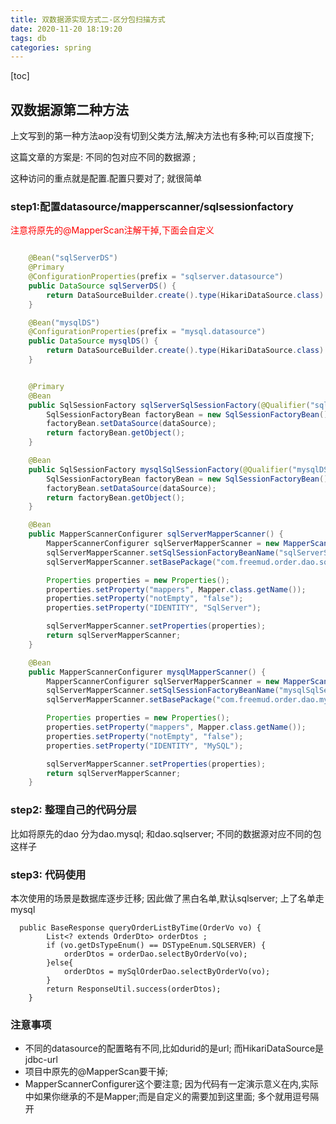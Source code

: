 ```yaml
---
title: 双数据源实现方式二-区分包扫描方式
date: 2020-11-20 18:19:20
tags: db
categories: spring
---
```




[toc]

## 双数据源第二种方法

<!--more-->

上文写到的第一种方法aop没有切到父类方法,解决方法也有多种;可以百度搜下; 

这篇文章的方案是: 不同的包对应不同的数据源 ; 

这种访问的重点就是配置.配置只要对了; 就很简单

### step1:配置datasource/mapperscanner/sqlsessionfactory

<font color='red'>注意将原先的@MapperScan注解干掉,下面会自定义</font>

```java

    @Bean("sqlServerDS")
    @Primary
    @ConfigurationProperties(prefix = "sqlserver.datasource")
    public DataSource sqlServerDS() {
        return DataSourceBuilder.create().type(HikariDataSource.class).build();
    }

    @Bean("mysqlDS")
    @ConfigurationProperties(prefix = "mysql.datasource")
    public DataSource mysqlDS() {
        return DataSourceBuilder.create().type(HikariDataSource.class).build();
    }


    @Primary
    @Bean
    public SqlSessionFactory sqlServerSqlSessionFactory(@Qualifier("sqlServerDS") DataSource dataSource) throws Exception {
        SqlSessionFactoryBean factoryBean = new SqlSessionFactoryBean();
        factoryBean.setDataSource(dataSource);
        return factoryBean.getObject();
    }

    @Bean
    public SqlSessionFactory mysqlSqlSessionFactory(@Qualifier("mysqlDS") DataSource dataSource) throws Exception {
        SqlSessionFactoryBean factoryBean = new SqlSessionFactoryBean();
        factoryBean.setDataSource(dataSource);
        return factoryBean.getObject();
    }

    @Bean
    public MapperScannerConfigurer sqlServerMapperScanner() {
        MapperScannerConfigurer sqlServerMapperScanner = new MapperScannerConfigurer();
        sqlServerMapperScanner.setSqlSessionFactoryBeanName("sqlServerSqlSessionFactory");
        sqlServerMapperScanner.setBasePackage("com.freemud.order.dao.sqlserver");

        Properties properties = new Properties();
        properties.setProperty("mappers", Mapper.class.getName());
        properties.setProperty("notEmpty", "false");
        properties.setProperty("IDENTITY", "SqlServer");

        sqlServerMapperScanner.setProperties(properties);
        return sqlServerMapperScanner;
    }

    @Bean
    public MapperScannerConfigurer mysqlMapperScanner() {
        MapperScannerConfigurer sqlServerMapperScanner = new MapperScannerConfigurer();
        sqlServerMapperScanner.setSqlSessionFactoryBeanName("mysqlSqlSessionFactory");
        sqlServerMapperScanner.setBasePackage("com.freemud.order.dao.mysql");

        Properties properties = new Properties();
        properties.setProperty("mappers", Mapper.class.getName());
        properties.setProperty("notEmpty", "false");
        properties.setProperty("IDENTITY", "MySQL");

        sqlServerMapperScanner.setProperties(properties);
        return sqlServerMapperScanner;
    }


```

### step2: 整理自己的代码分层

比如将原先的dao 分为dao.mysql; 和dao.sqlserver; 不同的数据源对应不同的包这样子

### step3: 代码使用

本次使用的场景是数据库逐步迁移; 因此做了黑白名单,默认sqlserver; 上了名单走mysql

```
  public BaseResponse queryOrderListByTime(OrderVo vo) {
        List<? extends OrderDto> orderDtos ;
        if (vo.getDsTypeEnum() == DSTypeEnum.SQLSERVER) {
            orderDtos = orderDao.selectByOrderVo(vo);
        }else{
            orderDtos = mySqlOrderDao.selectByOrderVo(vo);
        }
        return ResponseUtil.success(orderDtos);
    }
```



### 注意事项

- 不同的datasource的配置略有不同,比如durid的是url; 而HikariDataSource是jdbc-url
- 项目中原先的@MapperScan要干掉; 
- MapperScannerConfigurer这个要注意; 因为代码有一定演示意义在内,实际中如果你继承的不是Mapper;而是自定义的需要加到这里面; 多个就用逗号隔开